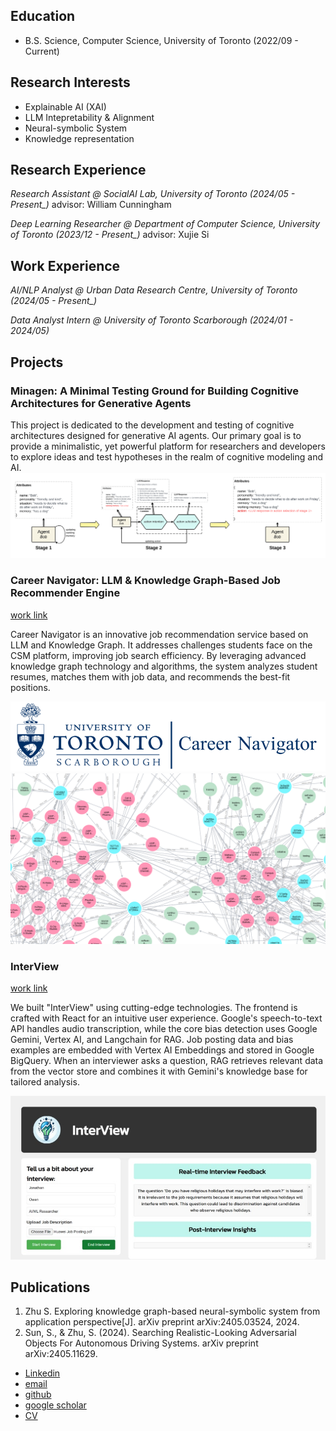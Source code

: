 ## Education 
- B.S. Science, Computer Science, University of Toronto (2022/09 - Current)

## Research Interests
- Explainable AI (XAI)
- LLM Intepretability & Alignment
- Neural-symbolic System
- Knowledge representation

## Research Experience
*Research Assistant @ SocialAI Lab, University of Toronto (2024/05 - Present_)* 
advisor: William Cunningham

*Deep Learning Researcher  @ Department of Computer Science, University of Toronto (2023/12 - Present_)* 
advisor: Xujie Si

## Work Experience
*AI/NLP Analyst @ Urban Data Research Centre, University of Toronto (2024/05 - Present_)*

*Data Analyst Intern @ University of Toronto Scarborough (2024/01 - 2024/05)*

## Projects
### Minagen: A Minimal Testing Ground for Building Cognitive Architectures for Generative Agents
This project is dedicated to the development and testing of cognitive architectures designed for generative AI agents. Our primary goal is to provide a minimalistic, yet powerful platform for researchers and developers to explore ideas and test hypotheses in the realm of cognitive modeling and AI.
![cog](/asset/img/Cognitive-1.png)

### Career Navigator: LLM & Knowledge Graph-Based Job Recommender Engine
[work link](https://github.com/ShenzheZhu/Career_Navigator_UTSC_AScoop)

Career Navigator is an innovative job recommendation service based on LLM and Knowledge Graph. It addresses challenges students face on the CSM platform, improving job search efficiency. By leveraging advanced knowledge graph technology and algorithms, the system analyzes student resumes, matches them with job data, and recommends the best-fit positions.

![career](/asset/img/logo.png)
![kg](/asset/img/visualisation.png)

### InterView
[work link](https://devpost.com/software/interview-7eugcy)

We built "InterView" using cutting-edge technologies. The frontend is crafted with React for an intuitive user experience. Google's speech-to-text API handles audio transcription, while the core bias detection uses Google Gemini, Vertex AI, and Langchain for RAG. Job posting data and bias examples are embedded with Vertex AI Embeddings and stored in Google BigQuery. When an interviewer asks a question, RAG retrieves relevant data from the vector store and combines it with Gemini's knowledge base for tailored analysis.

![interview](/asset/img/gallery.jpg)


## Publications
1. Zhu S. Exploring knowledge graph-based neural-symbolic system from application perspective[J]. arXiv preprint arXiv:2405.03524, 2024.
2. Sun, S., & Zhu, S. (2024). Searching Realistic-Looking Adversarial Objects For Autonomous Driving Systems. arXiv preprint arXiv:2405.11629.


- [Linkedin](https://www.linkedin.com/in/shenzhezhu0531/)
- [email](mailto:cho.zhu@mail.utoronto.ca)
- [github](https://github.com/ShenzheZhu)
- [google scholar](https://scholar.google.com/citations?user=WBZCniUAAAAJ&hl=zh-CN)
- [CV](/asset/files/Work_CV.pdf)
